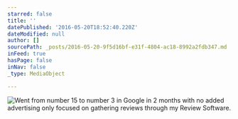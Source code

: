 ```yaml
---
starred: false
title: ''
datePublished: '2016-05-20T18:52:40.220Z'
dateModified: null
author: []
sourcePath: _posts/2016-05-20-9f5d16bf-e31f-4804-ac18-8992a2fdb347.md
inFeed: true
hasPage: false
inNav: false
_type: MediaObject

---
```

![Went from number 15 to number 3 in Google in 2 months with no added advertising only focused on gathering reviews through my Review Software.](https://the-grid-user-content.s3-us-west-2.amazonaws.com/fe751cd1-eec1-48d9-a6ca-60d7c3706b6a.jpg)